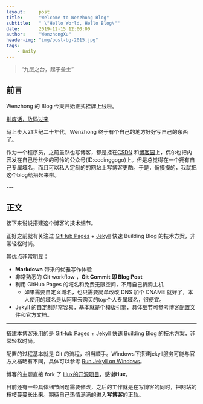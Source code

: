 ```yaml
---
layout:     post
title:      "Welcome to Wenzhong Blog"
subtitle:   " \"Hello World, Hello Blog\""
date:       2019-12-15 12:00:00
author:     "WenzhongXu"
header-img: "img/post-bg-2015.jpg"
tags:
    - Daily
---
```


> “九层之台，起于垒土”


## 前言

Wenzhong 的 Blog 今天开始正式挂牌上线啦。

[别废话，放码过来 ](#build)


马上步入21世纪二十年代，Wenzhong 终于有个自己的地方好好写自己的东西了。


作为一个程序员，之前虽然也写博客，都是挂在[CSDN](https://blog.csdn.net/xuwenzhong1994) 和[博客园](https://www.cnblogs.com/wenzhong/)上，偶尔也把内容发在自己粉丝少的可怜的公众号(ID:codinggogo)上。但是总觉得在一个拥有自己专属域名，而且可以私人定制的的网站上写博客更酷。于是，悄摸摸的，我就把这个blog给搭起来啦。


<p id = "build"></p>
---

## 正文

接下来说说搭建这个博客的技术细节。  

正好之前就有关注过 [GitHub Pages](https://pages.github.com/) + [Jekyll](http://jekyllrb.com/) 快速 Building Blog 的技术方案，非常轻松时尚。

其优点非常明显：

* **Markdown** 带来的优雅写作体验
* 非常熟悉的 Git workflow ，**Git Commit 即 Blog Post**
* 利用 GitHub Pages 的域名和免费无限空间，不用自己折腾主机
	* 如果需要自定义域名，也只需要简单改改 DNS 加个 CNAME 就好了，本人使用的域名是从阿里云购买的top个人专属域名，很便宜。
* Jekyll 的自定制非常容易，基本就是个模版引擎，具体细节可参考博客配置文件和官方文档。


---
搭建本博客采用的是 [GitHub Pages](https://pages.github.com/) + [Jekyll](http://jekyllrb.com/) 快速 Building Blog 的技术方案，非常轻松时尚。

配置的过程基本就是 Git 的流程，相当顺手。Windows下搭建jekyll服务可能与官方文档略有不同，具体可以参考 [Run Jekyll on Windows](http://jekyll-windows.juthilo.com/1-ruby-and-devkit/)。

博客的主题直接 fork 了 [Hux的开源项目](https://github.com/Huxpro/huxpro.github.io)，感谢**Hux**。

目前还有一些具体细节问题需要修改，之后的工作就是在写博客的同时，把网站的枝枝蔓蔓长出来。期待自己热情满满的进入**写博客**的正轨。

